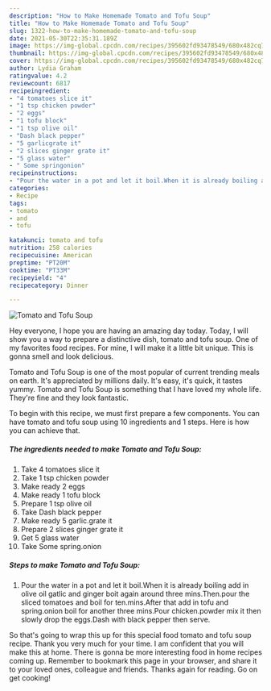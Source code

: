 ```yaml
---
description: "How to Make Homemade Tomato and Tofu Soup"
title: "How to Make Homemade Tomato and Tofu Soup"
slug: 1322-how-to-make-homemade-tomato-and-tofu-soup
date: 2021-05-30T22:35:31.189Z
image: https://img-global.cpcdn.com/recipes/395602fd93478549/680x482cq70/tomato-and-tofu-soup-recipe-main-photo.jpg
thumbnail: https://img-global.cpcdn.com/recipes/395602fd93478549/680x482cq70/tomato-and-tofu-soup-recipe-main-photo.jpg
cover: https://img-global.cpcdn.com/recipes/395602fd93478549/680x482cq70/tomato-and-tofu-soup-recipe-main-photo.jpg
author: Lydia Graham
ratingvalue: 4.2
reviewcount: 6817
recipeingredient:
- "4 tomatoes slice it"
- "1 tsp chicken powder"
- "2 eggs"
- "1 tofu block"
- "1 tsp olive oil"
- "Dash black pepper"
- "5 garlicgrate it"
- "2 slices ginger grate it"
- "5 glass water"
- " Some springonion"
recipeinstructions:
- "Pour the water in a pot and let it boil.When it is already boiling add in olive oil gatlic and ginger boit again around three mins.Then.pour the sliced tomatoes and boil for ten.mins.After that add in tofu and spring.onion boil for another three mins.Pour chicken.powder mix it then slowly drop the eggs.Dash with black pepper then serve."
categories:
- Recipe
tags:
- tomato
- and
- tofu

katakunci: tomato and tofu 
nutrition: 258 calories
recipecuisine: American
preptime: "PT20M"
cooktime: "PT33M"
recipeyield: "4"
recipecategory: Dinner

---
```



![Tomato and Tofu Soup](https://img-global.cpcdn.com/recipes/395602fd93478549/680x482cq70/tomato-and-tofu-soup-recipe-main-photo.jpg)

Hey everyone, I hope you are having an amazing day today. Today, I will show you a way to prepare a distinctive dish, tomato and tofu soup. One of my favorites food recipes. For mine, I will make it a little bit unique. This is gonna smell and look delicious.

Tomato and Tofu Soup is one of the most popular of current trending meals on earth. It's appreciated by millions daily. It's easy, it's quick, it tastes yummy. Tomato and Tofu Soup is something that I have loved my whole life. They're fine and they look fantastic.




To begin with this recipe, we must first prepare a few components. You can have tomato and tofu soup using 10 ingredients and 1 steps. Here is how you can achieve that.

<!--inarticleads1-->

##### The ingredients needed to make Tomato and Tofu Soup:

1. Take 4 tomatoes slice it
1. Take 1 tsp chicken powder
1. Make ready 2 eggs
1. Make ready 1 tofu block
1. Prepare 1 tsp olive oil
1. Take Dash black pepper
1. Make ready 5 garlic.grate it
1. Prepare 2 slices ginger grate it
1. Get 5 glass water
1. Take  Some spring.onion




<!--inarticleads2-->

##### Steps to make Tomato and Tofu Soup:

1. Pour the water in a pot and let it boil.When it is already boiling add in olive oil gatlic and ginger boit again around three mins.Then.pour the sliced tomatoes and boil for ten.mins.After that add in tofu and spring.onion boil for another three mins.Pour chicken.powder mix it then slowly drop the eggs.Dash with black pepper then serve.




So that's going to wrap this up for this special food tomato and tofu soup recipe. Thank you very much for your time. I am confident that you will make this at home. There is gonna be more interesting food in home recipes coming up. Remember to bookmark this page in your browser, and share it to your loved ones, colleague and friends. Thanks again for reading. Go on get cooking!
